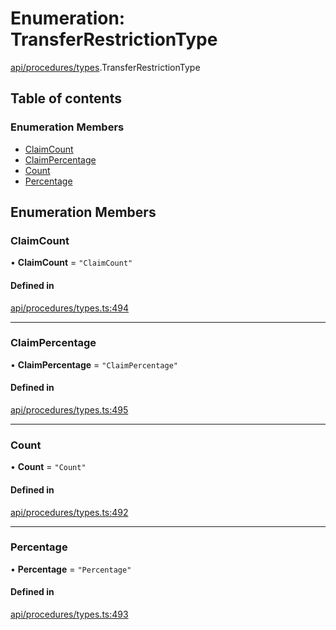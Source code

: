 # Enumeration: TransferRestrictionType

[api/procedures/types](../wiki/api.procedures.types).TransferRestrictionType

## Table of contents

### Enumeration Members

- [ClaimCount](../wiki/api.procedures.types.TransferRestrictionType#claimcount)
- [ClaimPercentage](../wiki/api.procedures.types.TransferRestrictionType#claimpercentage)
- [Count](../wiki/api.procedures.types.TransferRestrictionType#count)
- [Percentage](../wiki/api.procedures.types.TransferRestrictionType#percentage)

## Enumeration Members

### ClaimCount

• **ClaimCount** = ``"ClaimCount"``

#### Defined in

[api/procedures/types.ts:494](https://github.com/PolymeshAssociation/polymesh-sdk/blob/f8a937f04/src/api/procedures/types.ts#L494)

___

### ClaimPercentage

• **ClaimPercentage** = ``"ClaimPercentage"``

#### Defined in

[api/procedures/types.ts:495](https://github.com/PolymeshAssociation/polymesh-sdk/blob/f8a937f04/src/api/procedures/types.ts#L495)

___

### Count

• **Count** = ``"Count"``

#### Defined in

[api/procedures/types.ts:492](https://github.com/PolymeshAssociation/polymesh-sdk/blob/f8a937f04/src/api/procedures/types.ts#L492)

___

### Percentage

• **Percentage** = ``"Percentage"``

#### Defined in

[api/procedures/types.ts:493](https://github.com/PolymeshAssociation/polymesh-sdk/blob/f8a937f04/src/api/procedures/types.ts#L493)
